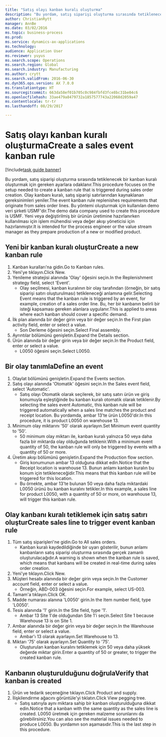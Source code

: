 ```yaml
--- 
title: "Satış olayı kanban kuralı oluşturma"
description: "Bu yordam, satış siparişi oluşturma sırasında tetiklenecek bir kanban kuralı oluşturmak için gereken ayarlara odaklanır."
author: ChristianRytt
manager: AnnBe
ms.date: 03/02/2016
ms.topic: business-process
ms.prod: 
ms.service: dynamics-ax-applications
ms.technology: 
audience: Application User
ms.reviewer: yuyus
ms.search.scope: Operations
ms.search.region: Global
ms.search.industry: Manufacturing
ms.author: crytt
ms.search.validFrom: 2016-06-30
ms.dyn365.ops.version: AX 7.0.0
ms.translationtype: HT
ms.sourcegitcommit: 663da58ef01b705c0c984fbfd3fce8bc31be04c6
ms.openlocfilehash: 33ae479a8479732a1857577743a22068d2059a47
ms.contentlocale: tr-tr
ms.lasthandoff: 08/29/2017

---
```

# <a name="create-a-sales-event-kanban-rule"></a><span data-ttu-id="e058f-103">Satış olayı kanban kuralı oluşturma</span><span class="sxs-lookup"><span data-stu-id="e058f-103">Create a sales event kanban rule</span></span>

[!include[task guide banner](../../includes/task-guide-banner.md)]

<span data-ttu-id="e058f-104">Bu yordam, satış siparişi oluşturma sırasında tetiklenecek bir kanban kuralı oluşturmak için gereken ayarlara odaklanır.</span><span class="sxs-lookup"><span data-stu-id="e058f-104">This procedure focuses on the setup needed to create a kanban rule that is triggered during sales order creation.</span></span> <span data-ttu-id="e058f-105">Olay kanbanı kuralı, satış siparişi satırlarından kaynaklanan gereksinimleri yeniler.</span><span class="sxs-lookup"><span data-stu-id="e058f-105">The event kanban rule replenishes requirements that originate from sales order lines.</span></span> <span data-ttu-id="e058f-106">Bu yöntemi oluşturmak için kullanılan demo veri şirketi USMF'dir.</span><span class="sxs-lookup"><span data-stu-id="e058f-106">The demo data company used to create this procedure is USMF.</span></span> <span data-ttu-id="e058f-107">Yeni veya değiştirilmiş bir ürünün üretimine hazırlanırken kullanılması için işlem mühendisi veya değer akışı yöneticisi için hazırlanmıştır.</span><span class="sxs-lookup"><span data-stu-id="e058f-107">It is intended for the process engineer or the value stream manager as they prepare production of a new or modified product.</span></span>




## <a name="create-a-new-kanban-rule"></a><span data-ttu-id="e058f-108">Yeni bir kanban kuralı oluştur</span><span class="sxs-lookup"><span data-stu-id="e058f-108">Create a new kanban rule</span></span>
1. <span data-ttu-id="e058f-109">Kanban kuralları'na gidin.</span><span class="sxs-lookup"><span data-stu-id="e058f-109">Go to Kanban rules.</span></span>
2. <span data-ttu-id="e058f-110">Yeni'ye tıklayın.</span><span class="sxs-lookup"><span data-stu-id="e058f-110">Click New.</span></span>
3. <span data-ttu-id="e058f-111">Yenileme stratejisi alanında 'Olay' öğesini seçin.</span><span class="sxs-lookup"><span data-stu-id="e058f-111">In the Replenishment strategy field, select 'Event'.</span></span>
    * <span data-ttu-id="e058f-112">Olay seçilmesi, kanban kuralının bir olay tarafından (örneğin, bir satış siparişi satırı oluşturulması) tetikleneceği anlamına gelir.</span><span class="sxs-lookup"><span data-stu-id="e058f-112">Selecting Event means that the kanban rule is triggered by an event, for example, creation of a sales order line.</span></span>   <span data-ttu-id="e058f-113">Bu, her bir kanbanın belirli bir isteği kapsaması gereken alanlara uygulanır.</span><span class="sxs-lookup"><span data-stu-id="e058f-113">This is applied to areas where each kanban should cover a specific demand.</span></span>  
4. <span data-ttu-id="e058f-114">İlk plan alanında bir değer girin veya bir değer seçin.</span><span class="sxs-lookup"><span data-stu-id="e058f-114">In the First plan activity field, enter or select a value.</span></span>
    * <span data-ttu-id="e058f-115">Son Derleme öğesini seçin.</span><span class="sxs-lookup"><span data-stu-id="e058f-115">Select Final assembly.</span></span>  
5. <span data-ttu-id="e058f-116">Ayrıntılar bölümünü genişletin.</span><span class="sxs-lookup"><span data-stu-id="e058f-116">Expand the Details section.</span></span>
6. <span data-ttu-id="e058f-117">Ürün alanında bir değer girin veya bir değer seçin.</span><span class="sxs-lookup"><span data-stu-id="e058f-117">In the Product field, enter or select a value.</span></span>
    * <span data-ttu-id="e058f-118">L0050 öğesini seçin.</span><span class="sxs-lookup"><span data-stu-id="e058f-118">Select L0050.</span></span>  

## <a name="define-an-event"></a><span data-ttu-id="e058f-119">Bir olay tanımla</span><span class="sxs-lookup"><span data-stu-id="e058f-119">Define an event</span></span>
1. <span data-ttu-id="e058f-120">Olaylat bölümünü genişletin.</span><span class="sxs-lookup"><span data-stu-id="e058f-120">Expand the Events section.</span></span>
2. <span data-ttu-id="e058f-121">Satış olayı alanında 'Otomatik' öğesini seçin.</span><span class="sxs-lookup"><span data-stu-id="e058f-121">In the Sales event field, select 'Automatic'.</span></span>
    * <span data-ttu-id="e058f-122">Satış olayı Otomatik olarak seçilerek, bir satış satırı ürün ve giriş konumuyla eşleştiğinde bu kanban kuralı otomatik olarak tetiklenir.</span><span class="sxs-lookup"><span data-stu-id="e058f-122">By selecting the sales event Automatic, this kanban rule will be triggered automatically when a sales line matches the product and receipt location.</span></span> <span data-ttu-id="e058f-123">Bu yordamda, ambar 13'te ürün L0050'dir.</span><span class="sxs-lookup"><span data-stu-id="e058f-123">In this procedure, it is product L0050 on warehouse 13.</span></span>  
3. <span data-ttu-id="e058f-124">Minimum olay miktarını '50' olarak ayarlayın.</span><span class="sxs-lookup"><span data-stu-id="e058f-124">Set Minimum event quantity to '50'.</span></span>
    * <span data-ttu-id="e058f-125">50 minimum olay miktarı ile, kanban kuralı yalnızca 50 veya daha fazla bir miktarda olay olduğunda tetiklenir.</span><span class="sxs-lookup"><span data-stu-id="e058f-125">With a minimum event quantity of 50, the kanban rule will only be triggered by events with a quantity of 50 or more.</span></span>  
4. <span data-ttu-id="e058f-126">Üretim akışı bölümünü genişletin.</span><span class="sxs-lookup"><span data-stu-id="e058f-126">Expand the Production flow section.</span></span>
    * <span data-ttu-id="e058f-127">Giriş konumunun ambar 13 olduğuna dikkat edin.</span><span class="sxs-lookup"><span data-stu-id="e058f-127">Notice that the Receipt location is warehouse 13.</span></span> <span data-ttu-id="e058f-128">Bunun anlamı kanban kuralın bu konum için tetikleneceğidir.</span><span class="sxs-lookup"><span data-stu-id="e058f-128">This means that this kanban rule will be triggered for this location.</span></span>  
    * <span data-ttu-id="e058f-129">Bu örnekte, ambar 13'te bulunan 50 veya daha fazla miktardaki L0050 ürünü bu kanban kuralını tetikler.</span><span class="sxs-lookup"><span data-stu-id="e058f-129">In this example, a sales line for product L0050, with a quantity of 50 or more, on warehouse 13, will trigger this kanban rule.</span></span>  

## <a name="create-sales-line-to-trigger-event-kanban-rule"></a><span data-ttu-id="e058f-130">Olay kanbanı kuralı tetiklemek için satış satırı oluştur</span><span class="sxs-lookup"><span data-stu-id="e058f-130">Create sales line to trigger event kanban rule</span></span>
1. <span data-ttu-id="e058f-131">Tüm satış siparişleri'ne gidin.</span><span class="sxs-lookup"><span data-stu-id="e058f-131">Go to All sales orders.</span></span>
    * <span data-ttu-id="e058f-132">Kanban kuralı kaydedildiğinde bir uyarı gösterilir, bunun anlamı kanbanların satış siparişi oluşturma sırasında gerçek zamanlı oluşturulacağıdır.</span><span class="sxs-lookup"><span data-stu-id="e058f-132">A warning is shown when the kanban rule is saved, which means that kanbans will be created in real-time during sales order creation.</span></span>  
2. <span data-ttu-id="e058f-133">Yeni'ye tıklayın.</span><span class="sxs-lookup"><span data-stu-id="e058f-133">Click New.</span></span>
3. <span data-ttu-id="e058f-134">Müşteri hesabı alanında bir değer girin veya seçin.</span><span class="sxs-lookup"><span data-stu-id="e058f-134">In the Customer account field, enter or select a value.</span></span>
    * <span data-ttu-id="e058f-135">Örneğin, ABD-003 öğesini seçin.</span><span class="sxs-lookup"><span data-stu-id="e058f-135">For example, select US-003.</span></span>  
4. <span data-ttu-id="e058f-136">Tamam'a tıklayın.</span><span class="sxs-lookup"><span data-stu-id="e058f-136">Click OK.</span></span>
5. <span data-ttu-id="e058f-137">Madde numarası alanına 'L0050' girin.</span><span class="sxs-lookup"><span data-stu-id="e058f-137">In the Item number field, type 'L0050'.</span></span>
6. <span data-ttu-id="e058f-138">Tesis alanında '1' girin.</span><span class="sxs-lookup"><span data-stu-id="e058f-138">In the Site field, type '1'.</span></span>
    * <span data-ttu-id="e058f-139">Ambar 13 Site 1'de olduğundan Site 1'i seçin.</span><span class="sxs-lookup"><span data-stu-id="e058f-139">Select Site 1 because Warehouse 13 is on Site 1.</span></span>  
7. <span data-ttu-id="e058f-140">Ambar alanında bir değer girin veya bir değer seçin.</span><span class="sxs-lookup"><span data-stu-id="e058f-140">In the Warehouse field, enter or select a value.</span></span>
    * <span data-ttu-id="e058f-141">Ambar'ı 13 olarak ayarlayın.</span><span class="sxs-lookup"><span data-stu-id="e058f-141">Set Warehouse to 13.</span></span>  
8. <span data-ttu-id="e058f-142">Miktarı '75' olarak ayarlayın.</span><span class="sxs-lookup"><span data-stu-id="e058f-142">Set Quantity to '75'.</span></span>
    * <span data-ttu-id="e058f-143">Oluşturulan kanban kuralını tetiklemek için 50 veya daha yüksek değerde miktar girin.</span><span class="sxs-lookup"><span data-stu-id="e058f-143">Enter a quantity of 50 or greater, to trigger the created kanban rule.</span></span>  

## <a name="verify-that-kanban-is-created"></a><span data-ttu-id="e058f-144">Kanbanın oluşturulduğunu doğrula</span><span class="sxs-lookup"><span data-stu-id="e058f-144">Verify that kanban is created</span></span>
1. <span data-ttu-id="e058f-145">Ürün ve tedarik seçeneğine tıklayın.</span><span class="sxs-lookup"><span data-stu-id="e058f-145">Click Product and supply.</span></span>
2. <span data-ttu-id="e058f-146">İlişkilendirme ağacını görüntüle'yi tıklatın.</span><span class="sxs-lookup"><span data-stu-id="e058f-146">Click View pegging tree.</span></span>
    * <span data-ttu-id="e058f-147">Satış satırıyla aynı miktara sahip bir kanban oluşturulduğuna dikkat edin.</span><span class="sxs-lookup"><span data-stu-id="e058f-147">Notice that a kanban with the same quantity as the sales line is created.</span></span> <span data-ttu-id="e058f-148">L0050 üretmek için gereken malzeme sorunlarını da görebilirsiniz.</span><span class="sxs-lookup"><span data-stu-id="e058f-148">You can also see the material issues needed to produce L0050.</span></span> <span data-ttu-id="e058f-149">Bu yordamın son aşamasıdır.</span><span class="sxs-lookup"><span data-stu-id="e058f-149">This is the last step in this procedure.</span></span>  



